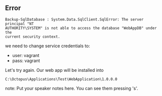 ## Error

```
Backup-SqlDatabase : System.Data.SqlClient.SqlError: The server principal "NT 
AUTHORITY\SYSTEM" is not able to access the database "WebAppDB" under the 
current security context.
```

we need to change service credentials to:

- user: vagrant
- pass: vagrant

Let's try again. Our web app will be installed into 
```
C:\Octopus\Applications\Test\WebApplication\1.0.0.0
```

note:
    Put your speaker notes here.
    You can see them pressing 's'.
